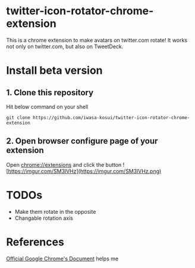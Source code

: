 # twitter-icon-rotator-chrome-extension
This is a chrome extension to make avatars on twitter.com rotate!
It works not only on twitter.com, but also on TweetDeck.

# Install beta version

## 1. Clone this repository   
Hit below command on your shell
```
git clone https://github.com/iwasa-kosui/twitter-icon-rotator-chrome-extension
```

## 2. Open browser configure page of your extension
Open [chrome://extensions](chrome://extensions) and click the button
![https://imgur.com/SM3lVHz](https://imgur.com/SM3lVHz.png)

# TODOs
* Make them rotate in the opposite
* Changable rotation axis

# References
[Official Google Chrome's Document](https://developer.chrome.com/extensions/) helps me
